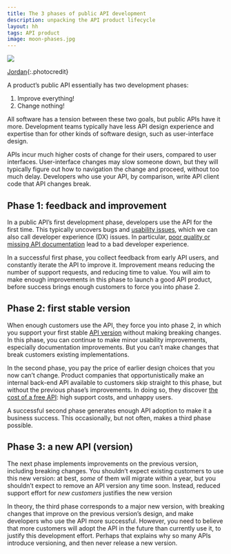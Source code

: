 ```yaml
---
title: The 3 phases of public API development
description: unpacking the API product lifecycle
layout: hh
tags: API product
image: moon-phases.jpg
---
```


![](moon-phases.jpg)

[Jordan](https://unsplash.com/photos/N953mNxAh-w){:.photocredit}

<!-- 482 - 582 words -->

A product’s public API essentially has two development phases:

1. Improve everything!
2. Change nothing!

All software has a tension between these two goals, but public APIs have it more.
Development teams typically have less API design experience and expertise than for other kinds of software design,
such as user-interface design.

APIs incur much higher costs of change for their users, compared to user interfaces.
User-interface changes may slow someone down, but they will typically figure out how to navigation the change and proceed, without too much delay.
Developers who use your API, by comparison, write API client code that API changes break.

## Phase 1: feedback and improvement

In a public API’s first development phase, developers use the API for the first time.
This typically uncovers bugs and [usability issues](api-docs-usability),
which we can also call developer experience (DX) issues.
In particular, [poor quality or missing API documentation](api-documentation-mistakes)
lead to a bad developer experience.

In a successful first phase, you collect feedback from early API users,
and constantly iterate the API to improve it.
Improvement means reducing the number of support requests, and reducing time to value.
You will aim to make enough improvements in this phase to launch a good API product,
before success brings enough customers to force you into phase 2. 

## Phase 2: first stable version

When enough customers use the API, they force you into phase 2,
in which you support your first stable [API version](http-api-versioning) 
without making breaking changes.
In this phase, you can continue to make minor usability improvements,
especially documentation improvements.
But you can’t make changes that break customers existing implementations.

In the second phase, you pay the price of earlier design choices that you now can’t change.
Product companies that opportunistically make an internal back-end API available to customers
skip straight to this phase, but without the previous phase’s improvements.
In doing so, they discover [the cost of a free API](no-free-api): high support costs, and unhappy users.

A successful second phase generates enough API adoption to make it a business success.
This occasionally, but not often, makes a third phase possible.

## Phase 3: a new API (version)

The next phase implements improvements on the previous version, including breaking changes.
You shouldn’t expect existing customers to use this new version:
at best, _some_ of them will migrate within a year, but you shouldn’t expect to remove an API version any time soon.
Instead, reduced support effort for _new customers_ justifies the new version

In theory, the third phase corresponds to a major new version,
with breaking changes that improve on the previous version’s design,
and make developers who use the API more successful.
However, you need to believe that more customers will adopt the API in the future than currently use it,
to justify this development effort.
Perhaps that explains why so many APIs introduce versioning, and then never release a new version.
